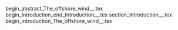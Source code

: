 begin_abstract_The_offshore_wind__.tex
begin_Introduction_end_Introduction__.tex
section_Introduction__.tex
begin_introduction_The_offshore_wind__.tex
